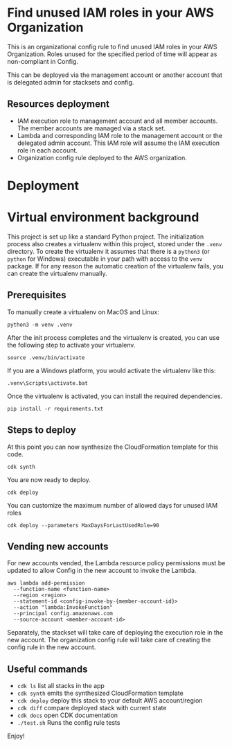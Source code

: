 
# Find unused IAM roles in your AWS Organization

This is an organizational config rule to find unused IAM roles in your AWS Organization. Roles unused for the specified period of time will appear as non-compliant in Config.

This can be deployed via the management account or another account that is delegated admin for stacksets and config.

## Resources deployment

* IAM execution role to management account and all member accounts. The member accounts are managed via a stack set.
* Lambda and corresponding IAM role to the management account or the delegated admin account. This IAM role will assume the IAM execution role in each account.
* Organization config rule deployed to the AWS organization.

# Deployment

# Virtual environment background

This project is set up like a standard Python project.  The initialization
process also creates a virtualenv within this project, stored under the `.venv`
directory.  To create the virtualenv it assumes that there is a `python3`
(or `python` for Windows) executable in your path with access to the `venv`
package. If for any reason the automatic creation of the virtualenv fails,
you can create the virtualenv manually.

## Prerequisites

To manually create a virtualenv on MacOS and Linux:

```
python3 -m venv .venv
```

After the init process completes and the virtualenv is created, you can use the following
step to activate your virtualenv.

```
source .venv/bin/activate
```

If you are a Windows platform, you would activate the virtualenv like this:

```
.venv\Scripts\activate.bat
```

Once the virtualenv is activated, you can install the required dependencies.

```
pip install -r requirements.txt
```

## Steps to deploy

At this point you can now synthesize the CloudFormation template for this code.

```
cdk synth
```

You are now ready to deploy.
```
cdk deploy
```

You can customize the maximum number of allowed days for unused IAM roles
```
cdk deploy --parameters MaxDaysForLastUsedRole=90
```

## Vending new accounts

For new accounts vended, the Lambda resource policy permissions must be updated to allow Config in the new account to invoke the Lambda.

```
aws lambda add-permission 
  --function-name <function-name> 
  --region <region> 
  --statement-id <config-invoke-by-{member-account-id}> 
  --action "lambda:InvokeFunction" 
  --principal config.amazonaws.com 
  --source-account <member-account-id>
```

Separately, the stackset will take care of deploying the execution role in the new account. The organization config rule will take care of creating the config rule in the new account.

## Useful commands

 * `cdk ls`          list all stacks in the app
 * `cdk synth`       emits the synthesized CloudFormation template
 * `cdk deploy`      deploy this stack to your default AWS account/region
 * `cdk diff`        compare deployed stack with current state
 * `cdk docs`        open CDK documentation
 * `./test.sh`       Runs the config rule tests

Enjoy!
